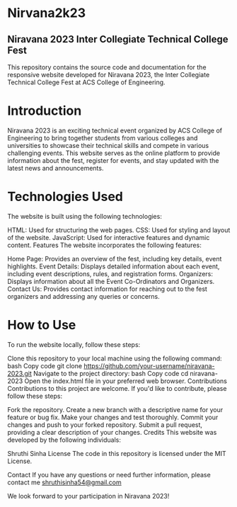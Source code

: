# Nirvana2k23
## Niravana 2023 Inter Collegiate Technical College Fest
This repository contains the source code and documentation for the responsive website developed for Niravana 2023, the Inter Collegiate Technical College Fest at ACS College of Engineering.

# Introduction
Niravana 2023 is an exciting technical event organized by ACS College of Engineering to bring together students from various colleges and universities to showcase their technical skills and compete in various challenging events. This website serves as the online platform to provide information about the fest, register for events, and stay updated with the latest news and announcements.

# Technologies Used
The website is built using the following technologies:

HTML: Used for structuring the web pages.
CSS: Used for styling and layout of the website.
JavaScript: Used for interactive features and dynamic content.
Features
The website incorporates the following features:

Home Page: Provides an overview of the fest, including key details, event highlights.
Event Details: Displays detailed information about each event, including event descriptions, rules, and registration forms.
Organizers: Displays information about all the Event Co-Ordinators and Organizers.
Contact Us: Provides contact information for reaching out to the fest organizers and addressing any queries or concerns.

# How to Use
To run the website locally, follow these steps:

Clone this repository to your local machine using the following command:
bash
Copy code
git clone https://github.com/your-username/niravana-2023.git
Navigate to the project directory:
bash
Copy code
cd niravana-2023
Open the index.html file in your preferred web browser.
Contributions
Contributions to this project are welcome. If you'd like to contribute, please follow these steps:

Fork the repository.
Create a new branch with a descriptive name for your feature or bug fix.
Make your changes and test thoroughly.
Commit your changes and push to your forked repository.
Submit a pull request, providing a clear description of your changes.
Credits
This website was developed by the following individuals:

Shruthi Sinha
License
The code in this repository is licensed under the MIT License.

Contact
If you have any questions or need further information, please contact me shruthisinha54@gmail.com

We look forward to your participation in Niravana 2023!
